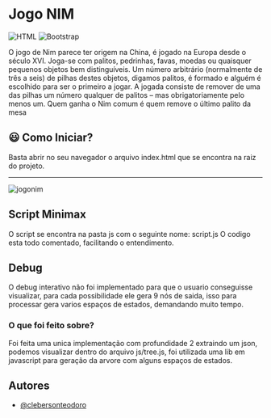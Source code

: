 
# Jogo NIM
<img alt="HTML" src="https://img.shields.io/badge/HTML5-E34F26?style=for-the-badge&logo=html5&logoColor=white">&nbsp;<img alt="Bootstrap" src="https://img.shields.io/badge/Bootstrap-563D7C?style=for-the-badge&logo=bootstrap&logoColor=white">&nbsp;

O jogo de Nim parece ter origem na China, é jogado na Europa desde o século XVI. Joga-se com palitos, pedrinhas, favas, moedas ou quaisquer pequenos objetos bem distinguíveis. Um número arbitrário (normalmente de três a seis) de pilhas destes objetos, digamos palitos, é formado e alguém é escolhido para ser o primeiro a jogar. A jogada consiste de remover de uma das pilhas um número qualquer de palitos – mas obrigatoriamente pelo menos um. Quem ganha o Nim comum é quem remove o último palito da mesa


## :smiley: Como Iniciar?

Basta abrir no seu navegador o arquivo index.html que se encontra na raiz do projeto.

<hr>
<img alt="jogonim" src="https://ik.imagekit.io/cleber/JogoNim_79awwYjCM.gif?updatedAt=1690671184657">

## Script Minimax

O script se encontra na pasta js com o seguinte nome: script.js
O codigo esta todo comentado, facilitando o entendimento.

## Debug
O debug interativo não foi implementado para que o usuario conseguisse visualizar, para cada possibilidade ele gera 9 nós de saida, isso para processar gera varios espaços de estados, demandando muito tempo.

### O que foi feito sobre?

Foi feita uma unica implementação com profundidade 2 extraindo um json, podemos visualizar dentro do arquivo js/tree.js, foi utilizada uma lib em javascript para geração da arvore com alguns espaços de estados.


## Autores

- [@clebersonteodoro](https://www.github.com/ClebersonT)

